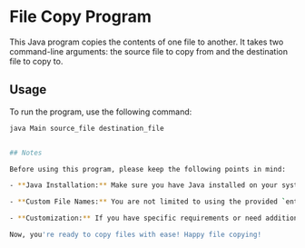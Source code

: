 # File Copy Program

This Java program copies the contents of one file to another. It takes two command-line arguments: the source file to copy from and the destination file to copy to.

## Usage

To run the program, use the following command:

```bash
java Main source_file destination_file


## Notes

Before using this program, please keep the following points in mind:

- **Java Installation:** Make sure you have Java installed on your system. You can check if Java is installed by running `java -version` in your command prompt or terminal. If Java is not installed, you can download and install it from the official [Java website](https://www.oracle.com/java/technologies/javase-downloads.html).

- **Custom File Names:** You are not limited to using the provided `entrada.txt` and `saida.txt` file names. When running the program, you can specify your own source and destination file names as needed. Just replace `source_file` and `destination_file` in the command with your preferred file names.

- **Customization:** If you have specific requirements or need additional functionality, feel free to modify the Java code in `Main.java` to suit your needs. This program serves as a basic template for file copying and can be extended or adapted for various use cases.

Now, you're ready to copy files with ease! Happy file copying!
